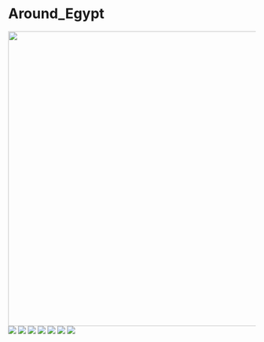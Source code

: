 # Around_Egypt


<img src="https://user-images.githubusercontent.com/101335124/187447523-15af17b3-c8ce-46a4-8df5-0b460b494e24.jpeg" width=600px% height=600px%>
<img src="https://user-images.githubusercontent.com/101335124/187447841-c5d993a7-7d69-4eef-be93-5844ea969ee4.jpg" >
<img src="https://user-images.githubusercontent.com/101335124/187447873-6c83f5cb-8e62-47ee-8a96-ef34acca7b11.jpg" >
<img src="https://user-images.githubusercontent.com/101335124/187447864-6076c03b-ee4a-494a-a6bf-b3f4547f51d8.jpg" >
<img src="https://user-images.githubusercontent.com/101335124/187447856-f4ef7368-9365-4a5a-8ae0-1f356a5e968c.jpg" >

<img src="https://user-images.githubusercontent.com/101335124/187450225-3aa1e094-9546-4bdc-86b2-3896e722ff11.jpg" >


<img src="https://user-images.githubusercontent.com/101335124/187447856-f4ef7368-9365-4a5a-8ae0-1f356a5e968c.jpg" >

<img src="https://user-images.githubusercontent.com/101335124/187451166-8c9e7692-adb2-46dc-ae61-caafdd1d5e65.jpg" >







